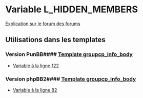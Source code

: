 # Variable L_HIDDEN_MEMBERS
[Explication sur le forum des forums](http://forum.forumactif.com/t294113-listing-des-variables#L_HIDDEN_MEMBERS)
## Utilisations dans les templates
### Version PunBB#### [Template groupcp_info_body](punbb/groupcp_info_body.md)
* [Variable à la ligne 122](../punbb/groupcp_info_body.tpl#L122)
### Version phpBB2#### [Template groupcp_info_body](subsilver/groupcp_info_body.md)
* [Variable à la ligne 82](../subsilver/groupcp_info_body.tpl#L82)